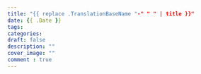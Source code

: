```yaml
---
title: "{{ replace .TranslationBaseName "-" " " | title }}"
date: {{ .Date }}
tags:
categories:
draft: false
description: ""
cover_image: ""
comment : true
---
```

